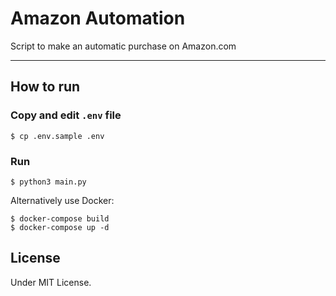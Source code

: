 # Amazon Automation

Script to make an automatic purchase on Amazon.com

---

## How to run

### Copy and edit `.env` file

```
$ cp .env.sample .env
```

### Run

```
$ python3 main.py
```

Alternatively use Docker:

```
$ docker-compose build
$ docker-compose up -d
```

## License

Under MIT License.
